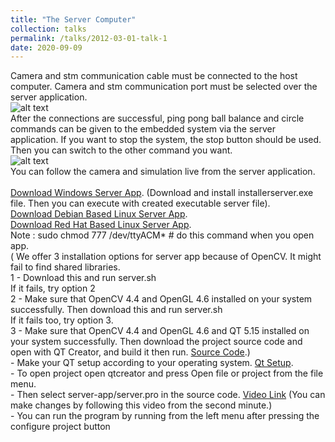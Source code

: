 ```yaml
---
title: "The Server Computer"
collection: talks
permalink: /talks/2012-03-01-talk-1
date: 2020-09-09
---
```


Camera and stm communication cable must be connected to the host computer.
Camera and stm communication port must be selected over the server application.
<br>
![alt text](1.jpg "Title")
<br>
After the connections are successful, ping pong ball balance and circle commands can be
given to the embedded system via the server application. If you want to stop the system,
the stop button should be used. Then you can switch to the other command you want.
<br>
![alt text](2.jpg "Title")
<br>
You can follow the camera and simulation live from the server application.
<br><br>
[Download Windows Server App](https://drive.google.com/file/d/1d2MUx6G0jIgCPmNlbPAnkBrRFqReaDac/view?usp=sharing). (Download and install installerserver.exe file. Then you can execute with created executable server file).<br>
[Download Debian Based Linux Server App](https://drive.google.com/file/d/1zlhuZJRsyQbLbgAfyA3k_4q8ECMD1tWT/view?usp=sharing).<br>
[Download Red Hat Based Linux Server App](https://drive.google.com/file/d/1-szmUWDnNqYDfc6aIumJfNsbrYPDxxjh/view?usp=sharing).<br>
Note : sudo chmod 777 /dev/ttyACM* # do this command when you open app. <br>
( We offer 3 installation options for server app because of OpenCV. It might fail to find shared libraries.<br>
  1 - Download this and run server.sh<br>
  If it fails, try option 2<br>
  2 - Make sure that OpenCV 4.4 and OpenGL 4.6 installed on your system successfully. Then download this and run server.sh<br>
  If it fails too, try option 3.<br>
  3 - Make sure that OpenCV 4.4 and OpenGL 4.6 and QT 5.15 installed on your system successfully. Then download the project source code and open with QT Creator, and build it then run. [Source Code](https://drive.google.com/file/d/1IzxJE7Hz5Um6u59_gSusWgpBR9nzZjx8/view?usp=sharing).) <br>
    - Make your QT setup according to your operating system. [Qt Setup](https://download.qt.io/official_releases/qt/5.14/5.14.2/). <br>
    - To open project open qtcreator and press Open file or project from the file menu. <br>
    - Then select server-app/server.pro in the source code. [Video Link](https://www.youtube.com/watch?v=kL0qfuLqB0U) (You can make changes by following this video from the second minute.)<br>
    - You can run the program by running from the left menu after pressing the configure project button<br>
